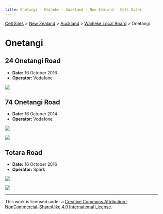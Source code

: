 ```yaml
---
title: Onetangi - Waiheke - Auckland - New Zealand - Cell Sites
---
```


[Cell Sites](../../../) > [New Zealand](../../) > [Auckland](../) > [Waiheke Local Board](./) > Onetangi

# Onetangi

## 24 Onetangi Road

* **Date:** 16 October 2016
* **Operator:** Vodafone

![](https://f001.backblazeb2.com/file/CellSites/NZ/AUK/Waiheke/20161016-134212.jpg)

## 74 Onetangi Road

* **Date:** 16 October 2014
* **Operator:** Vodafone

![](https://f001.backblazeb2.com/file/CellSites/NZ/AUK/Waiheke/20161016-135708.jpg)

![](https://f001.backblazeb2.com/file/CellSites/NZ/AUK/Waiheke/20161016-135804.jpg)

## Totara Road

* **Date:** 16 October 2016
* **Operator:** Spark

![](https://f001.backblazeb2.com/file/CellSites/NZ/AUK/Waiheke/20161016-134825.jpg)

![](https://f001.backblazeb2.com/file/CellSites/NZ/AUK/Waiheke/20161016-134915.jpg)

---

This work is licensed under a [Creative Commons Attribution-NonCommercial-ShareAlike 4.0 International License](http://creativecommons.org/licenses/by-nc-sa/4.0/).
